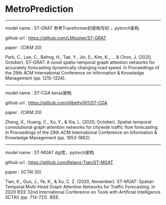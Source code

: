 # MetroPrediction
************************************************************************************************************************

model name : ST-GRAT        参考Transformer的架构写的 ，pytorch架构

github url :  https://github.com/LMissher/ST-GRAT

paper : (CIKM 20)

Park, C., Lee, C., Bahng, H., Tae, Y., Jin, S., Kim, K., ... & Choo, J. (2020, October). ST-GRAT: A novel spatio-temporal graph attention networks for accurately forecasting dynamically changing road speed. In Proceedings of the 29th ACM International Conference on Information & Knowledge Management (pp. 1215-1224).
************************************************************************************************************************
model name : ST-CGA         keras架构

github url : https://github.com/jillbetty001/ST-CGA

paper : (CIKM 20)

Zhang, X., Huang, C., Xu, Y., & Xia, L. (2020, October). Spatial-temporal convolutional graph attention networks for citywide traffic flow forecasting. In Proceedings of the 29th ACM International Conference on Information & Knowledge Management (pp. 1853-1862).

************************************************************************************************************************
model name : ST-MGAT       dgl库，pytorch架构

github url : https://github.com/Kelang-Tian/ST-MGAT

paper : (ICTAI 20)

Tian, K., Guo, J., Ye, K., & Xu, C. Z. (2020, November). ST-MGAT: Spatial-Temporal Multi-Head Graph Attention Networks for Traffic Forecasting. In 2020 IEEE 32nd International Conference on Tools with Artificial Intelligence (ICTAI) (pp. 714-721). IEEE.
